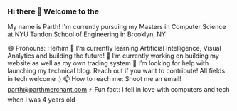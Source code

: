 ### Hi there 👋 Welcome to the <Lab />

My name is Parth! I'm currently pursuing my Masters in Computer Science at NYU Tandon School of Engineering in Brooklyn, NY

😄 Pronouns: He/him
🌱 I’m currently learning Artificial Intelligence, Visual Analytics and building the future!
🔭 I’m currently working on building my website as well as my own trading system
🤔 I’m looking for help with launching my technical blog. Reach out if you want to contribute! All fields in tech welcome :)
📫 How to reach me: Shoot me an email! parth@parthmerchant.com
⚡ Fun fact: I fell in love with computers and tech when I was 4 years old
